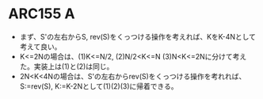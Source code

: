 # ARC155 A

- まず、S'の左右からS, rev(S)をくっつける操作を考えれば、KをK-4Nとして考えて良い。
- K<=2Nの場合は、(1)K<=N/2, (2)N/2<K<=N (3)N<K<=2Nに分けて考えた。実装上は(1)と(2)は同じ。
- 2N<K<4Nの場合は、S'の左右からrev(S)をくっつける操作を考れれば、S:=rev(S), K:=K-2Nとして(1)(2)(3)に帰着できる。
